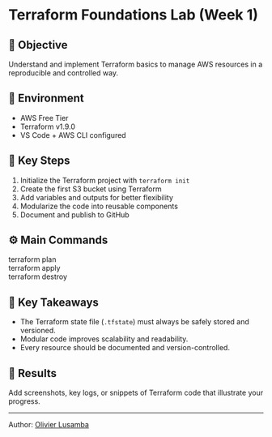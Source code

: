# Terraform Foundations Lab (Week 1)

## 🎯 Objective
Understand and implement Terraform basics to manage AWS resources in a reproducible and controlled way.

## 🧱 Environment
- AWS Free Tier
- Terraform v1.9.0
- VS Code + AWS CLI configured

## 🚀 Key Steps
1. Initialize the Terraform project with `terraform init`
2. Create the first S3 bucket using Terraform
3. Add variables and outputs for better flexibility
4. Modularize the code into reusable components
5. Document and publish to GitHub

## ⚙️ Main Commands

terraform plan  
terraform apply  
terraform destroy  

## 🧠 Key Takeaways
- The Terraform state file (`.tfstate`) must always be safely stored and versioned.  
- Modular code improves scalability and readability.  
- Every resource should be documented and version-controlled.  

## 📸 Results
Add screenshots, key logs, or snippets of Terraform code that illustrate your progress.

---

Author: [Olivier Lusamba](https://github.com/olusamba)

